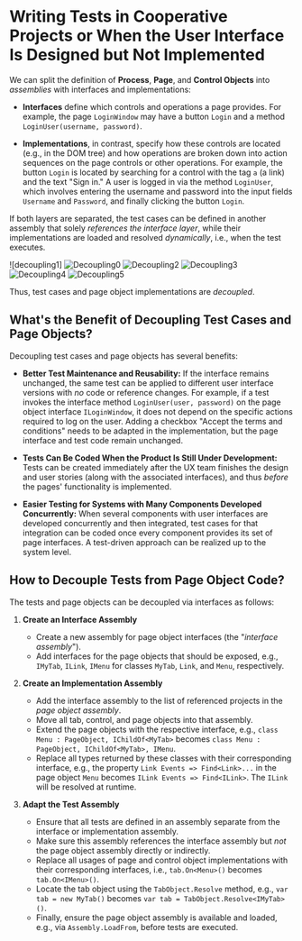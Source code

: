 # Writing Tests in Cooperative Projects or When the User Interface Is Designed but Not Implemented

We can split the definition of **Process**, **Page**, and **Control Objects** into *assemblies* with interfaces and implementations:

- **Interfaces** define which controls and operations a page provides. For example, the page `LoginWindow` may have a button `Login` and a method `LoginUser(username, password)`.
  
- **Implementations**, in contrast, specify how these controls are located (e.g., in the DOM tree) and how operations are broken down into action sequences on the page controls or other operations. For example, the button `Login` is located by searching for a control with the tag `a` (a link) and the text "Sign in." A user is logged in via the method `LoginUser`, which involves entering the username and password into the input fields `Username` and `Password`, and finally clicking the button `Login`.

If both layers are separated, the test cases can be defined in another assembly that solely *references the interface layer*, while their implementations are loaded and resolved *dynamically*, i.e., when the test executes.

![decoupling1]
![Decoupling0](/Resources/decoupling.png "coparoo web logo")
![Decoupling2](./Resources/decoupling.png "coparoo web logo")
![Decoupling3](../Resources/decoupling.png "coparoo web logo")
![Decoupling4](../../Resources/decoupling.png "coparoo web logo")
![Decoupling5](Resources/decoupling.png "coparoo web logo")

Thus, test cases and page object implementations are *decoupled*.

## What's the Benefit of Decoupling Test Cases and Page Objects?

Decoupling test cases and page objects has several benefits:

- **Better Test Maintenance and Reusability:** If the interface remains unchanged, the same test can be applied to different user interface versions with *no* code or reference changes. For example, if a test invokes the interface method `LoginUser(user, password)` on the page object interface `ILoginWindow`, it does not depend on the specific actions required to log on the user. Adding a checkbox "Accept the terms and conditions" needs to be adapted in the implementation, but the page interface and test code remain unchanged.

- **Tests Can Be Coded When the Product Is Still Under Development:** Tests can be created immediately after the UX team finishes the design and user stories (along with the associated interfaces), and thus *before* the pages' functionality is implemented.

- **Easier Testing for Systems with Many Components Developed Concurrently:** When several components with user interfaces are developed concurrently and then integrated, test cases for that integration can be coded once every component provides its set of page interfaces. A test-driven approach can be realized up to the system level.

## How to Decouple Tests from Page Object Code?

The tests and page objects can be decoupled via interfaces as follows:

1. **Create an Interface Assembly**
   - Create a new assembly for page object interfaces (the "*interface assembly*").
   - Add interfaces for the page objects that should be exposed, e.g., `IMyTab`, `ILink`, `IMenu` for classes `MyTab`, `Link`, and `Menu`, respectively.

2. **Create an Implementation Assembly**
   - Add the interface assembly to the list of referenced projects in the *page object assembly*.
   - Move all tab, control, and page objects into that assembly.
   - Extend the page objects with the respective interface, e.g., `class Menu : PageObject, IChildOf<MyTab>` becomes `class Menu : PageObject, IChildOf<MyTab>, IMenu`.
   - Replace all types returned by these classes with their corresponding interface, e.g., the property `Link Events => Find<Link>...` in the page object `Menu` becomes `ILink Events => Find<ILink>`. The `ILink` will be resolved at runtime.

3. **Adapt the Test Assembly**
   - Ensure that all tests are defined in an assembly separate from the interface or implementation assembly.
   - Make sure this assembly references the interface assembly but *not* the page object assembly directly or indirectly.
   - Replace all usages of page and control object implementations with their corresponding interfaces, i.e., `tab.On<Menu>()` becomes `tab.On<IMenu>()`.
   - Locate the tab object using the `TabObject.Resolve` method, e.g., `var tab = new MyTab()` becomes `var tab = TabObject.Resolve<IMyTab>()`.
   - Finally, ensure the page object assembly is available and loaded, e.g., via `Assembly.LoadFrom`, before tests are executed.

[decoupling]: ./Resources/decoupling.png "coparoo web logo"
